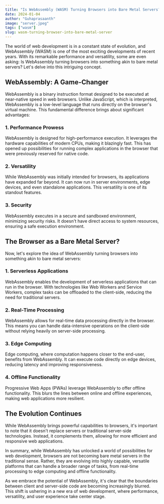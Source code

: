 ```yaml
---
title: "Is WebAssembly (WASM) Turning Browsers into Bare Metal Servers?"
date: 2024-01-04
author: "Guhaprasaanth"
image: "server.jpeg"
tags: ["wasm"]
slug: wasm-turning-browser-into-bare-metal-server
---
```


The world of web development is in a constant state of evolution, and WebAssembly (WASM) is one of the most exciting developments of recent years. With its remarkable performance and versatility, some are even asking: Is WebAssembly turning browsers into something akin to bare metal servers? Let's delve into this intriguing concept.

## WebAssembly: A Game-Changer

WebAssembly is a binary instruction format designed to be executed at near-native speed in web browsers. Unlike JavaScript, which is interpreted, WebAssembly is a low-level language that runs directly on the browser's virtual machine. This fundamental difference brings about significant advantages:

### 1. Performance Prowess

WebAssembly is designed for high-performance execution. It leverages the hardware capabilities of modern CPUs, making it blazingly fast. This has opened up possibilities for running complex applications in the browser that were previously reserved for native code.

### 2. Versatility

While WebAssembly was initially intended for browsers, its applications have expanded far beyond. It can now run in server environments, edge devices, and even standalone applications. This versatility is one of its standout features.

### 3. Security

WebAssembly executes in a secure and sandboxed environment, minimizing security risks. It doesn't have direct access to system resources, ensuring a safe execution environment.

## The Browser as a Bare Metal Server?

Now, let's explore the idea of WebAssembly turning browsers into something akin to bare metal servers:

### 1. Serverless Applications

WebAssembly enables the development of serverless applications that can run in the browser. With technologies like Web Workers and Service Workers, complex tasks can be offloaded to the client-side, reducing the need for traditional servers.

### 2. Real-Time Processing

WebAssembly allows for real-time data processing directly in the browser. This means you can handle data-intensive operations on the client-side without relying heavily on server-side processing.

### 3. Edge Computing

Edge computing, where computation happens closer to the end-user, benefits from WebAssembly. It can execute code directly on edge devices, reducing latency and improving responsiveness.

### 4. Offline Functionality

Progressive Web Apps (PWAs) leverage WebAssembly to offer offline functionality. This blurs the lines between online and offline experiences, making web applications more resilient.

## The Evolution Continues

While WebAssembly brings powerful capabilities to browsers, it's important to note that it doesn't replace servers or traditional server-side technologies. Instead, it complements them, allowing for more efficient and responsive web applications.

In summary, while WebAssembly has unlocked a world of possibilities for web development, browsers are not becoming bare metal servers in the traditional sense. Rather, they are evolving into highly capable, versatile platforms that can handle a broader range of tasks, from real-time processing to edge computing and offline functionality.

As we embrace the potential of WebAssembly, it's clear that the boundaries between client and server-side code are becoming increasingly blurred. This shift is ushering in a new era of web development, where performance, versatility, and user experience take center stage.